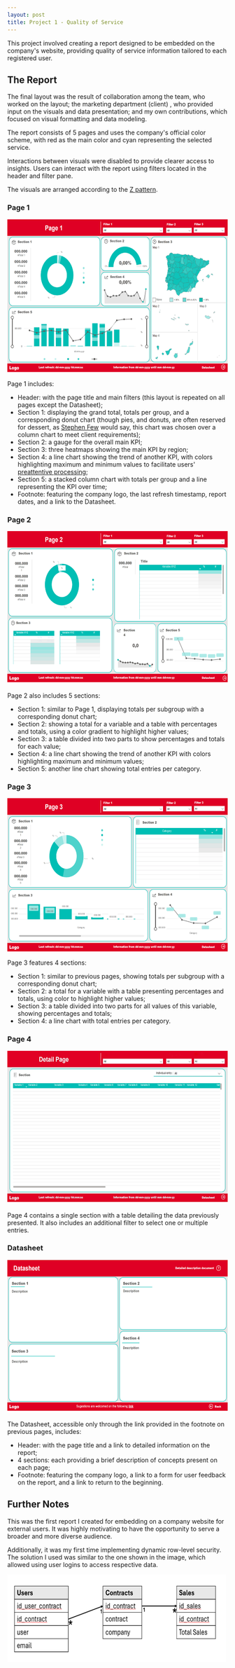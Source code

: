```yaml
---
layout: post
title: Project 1 - Quality of Service
---
```


This project involved creating a report designed to be embedded on the company's website, providing quality of service information tailored to each registered user.

## The Report

The final layout was the result of collaboration among the team, who worked on the layout; the marketing department (client)
, who provided input on the visuals and data presentation; and my own contributions, which focused on visual formatting and data modeling.

The report consists of 5 pages and uses the company's official color scheme, with red as the main color and cyan representing the selected service.

Interactions between visuals were disabled to provide clearer access to insights. Users can interact with the report using filters located in the header and filter pane.

The visuals are arranged according to the [Z pattern](https://yingdesign.medium.com/be-a-designer-who-can-also-help-with-writing-copy-2f4ea02a5646).

### Page 1

<img src="/public/images/p1_1.png" alt="Page 1" width="600" height="350">

Page 1 includes:

- Header: with the page title and main filters (this layout is repeated on all pages except the Datasheet);
- Section 1: displaying the grand total, totals per group, and a corresponding donut chart (though pies, and donuts, are often reserved for dessert, as [Stephen Few](https://www.perceptualedge.com/articles/visual_business_intelligence/save_the_pies_for_dessert.pdf) would say, this chart was chosen over a column chart to meet client requirements);
- Section 2: a gauge for the overall main KPI;
- Section 3: three heatmaps showing the main KPI by region;
- Section 4: a line chart showing the trend of another KPI, with colors highlighting maximum and minimum values to facilitate users' [preattentive processing](https://datascience.aero/brain-data-visualization/);
- Section 5: a stacked column chart with totals per group and a line representing the KPI over time;
- Footnote: featuring the company logo, the last refresh timestamp, report dates, and a link to the Datasheet.

### Page 2

<img src="/public/images/p1_2.png" alt="Page 2" width="600" height="350">

Page 2 also includes 5 sections:

- Section 1: similar to Page 1, displaying totals per subgroup with a corresponding donut chart;
- Section 2: showing a total for a variable and a table with percentages and totals, using a color gradient to highlight higher values;
- Section 3: a table divided into two parts to show percentages and totals for each value;
- Section 4: a line chart showing the trend of another KPI with colors highlighting maximum and minimum values;
- Section 5: another line chart showing total entries per category.

### Page 3

<img src="/public/images/p1_3.png" alt="Page 3" width="600" height="350">

Page 3 features 4 sections:

- Section 1: similar to previous pages, showing totals per subgroup with a corresponding donut chart;
- Section 2: a total for a variable with a table presenting percentages and totals, using color to highlight higher values;
- Section 3: a table divided into two parts for all values of this variable, showing percentages and totals;
- Section 4: a line chart with total entries per category.

### Page 4

<img src="/public/images/p1_4.png" alt="Page 4" width="600" height="350">

Page 4 contains a single section with a table detailing the data previously presented. It also includes an additional filter to select one or multiple entries.

### Datasheet

<img src="/public/images/p1_5.png" alt="Datasheet" width="600" height="350">

The Datasheet, accessible only through the link provided in the footnote on previous pages, includes:

- Header: with the page title and a link to detailed information on the report;
- 4 sections: each providing a brief description of concepts present on each page;
- Footnote: featuring the company logo, a link to a form for user feedback on the report, and a link to return to the beginning.

## Further Notes

This was the first report I created for embedding on a company website for external users. It was highly motivating to have the opportunity to serve a broader and more diverse audience.

Additionally, it was my first time implementing dynamic row-level security. The solution I used was similar to the one shown in the image, which allowed using user logins to access respective data.

<img src="/public/images/p1_rls.png" alt="Row-Level Security" width="500" height="200">
